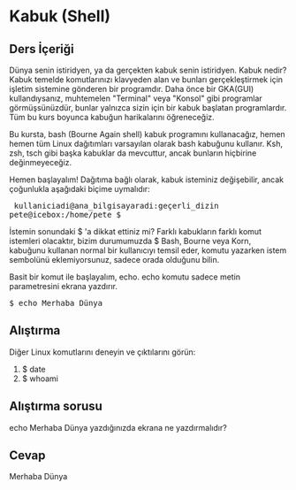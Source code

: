# Kabuk (Shell)

## Ders İçeriği

Dünya senin istiridyen, ya da gerçekten kabuk senin istiridyen. Kabuk nedir? Kabuk temelde komutlarınızı klavyeden alan ve bunları gerçekleştirmek için işletim sistemine gönderen bir programdır. Daha önce bir GKA(GUI) kullandıysanız, muhtemelen "Terminal" veya "Konsol" gibi programlar görmüşsünüzdür, bunlar yalnızca sizin için bir kabuk başlatan programlardır. Tüm bu kurs boyunca kabuğun harikalarını öğreneceğiz.

Bu kursta, bash (Bourne Again shell) kabuk programını kullanacağız, hemen hemen tüm Linux dağıtımları varsayılan olarak bash kabuğunu kullanır. Ksh, zsh, tsch gibi başka kabuklar da mevcuttur, ancak bunların hiçbirine değinmeyeceğiz.

Hemen başlayalım! Dağıtıma bağlı olarak, kabuk isteminiz değişebilir, ancak çoğunlukla aşağıdaki biçime uymalıdır:
<pre> kullaniciadi@ana_bilgisayaradi:geçerli_dizin
pete@icebox:/home/pete $ </pre>

İstemin sonundaki $ 'a dikkat ettiniz mi? Farklı kabukların farklı komut istemleri olacaktır, bizim durumumuzda $ Bash, Bourne veya Korn, kabuğunu kullanan normal bir kullanıcıyı temsil eder, komutu yazarken istem sembolünü eklemiyorsunuz, sadece orada olduğunu bilin.

Basit bir komut ile başlayalım, echo. echo komutu sadece  metin parametresini ekrana yazdırır. 

<pre>$ echo Merhaba Dünya</pre>

## Alıştırma

Diğer Linux komutlarını deneyin ve çıktılarını görün:

<ol>
<li>$ date</li>
<li>$ whoami</li>
</ol>

## Alıştırma sorusu

echo Merhaba Dünya yazdığınızda ekrana ne yazdırmalıdır?


## Cevap

Merhaba Dünya